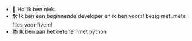 - 👋 Hoi ik ben niek.
- 🛠 Ik ben een beginnende developer en ik ben vooral bezig met .meta files voor fivem!
- 📚 Ik ben aan het oefenen met python
